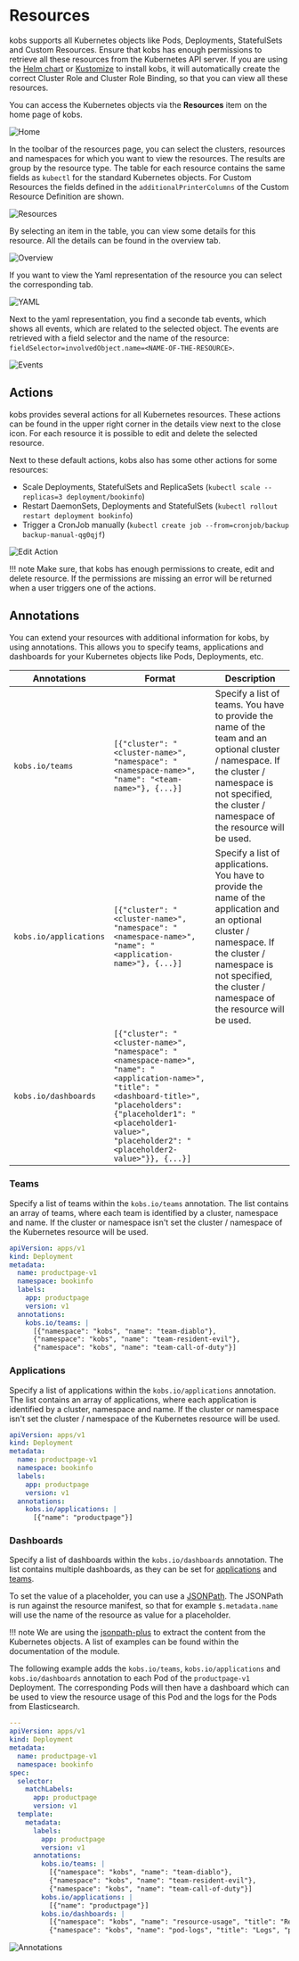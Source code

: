 # Resources

kobs supports all Kubernetes objects like Pods, Deployments, StatefulSets and Custom Resources. Ensure that kobs has enough permissions to retrieve all these resources from the Kubernetes API server. If you are using the [Helm chart](../installation/helm.md) or [Kustomize](../installation/kustomize.md) to install kobs, it will automatically create the correct Cluster Role and Cluster Role Binding, so that you can view all these resources.

You can access the Kubernetes objects via the **Resources** item on the home page of kobs.

![Home](assets/home.png)

In the toolbar of the resources page, you can select the clusters, resources and namespaces for which you want to view the resources. The results are group by the resource type. The table for each resource contains the same fields as `kubectl` for the standard Kubernetes objects. For Custom Resources the fields defined in the `additionalPrinterColumns` of the Custom Resource Definition are shown.

![Resources](assets/resources.png)

By selecting an item in the table, you can view some details for this resource. All the details can be found in the overview tab.

![Overview](assets/resources-overview.png)

If you want to view the Yaml representation of the resource you can select the corresponding tab.

![YAML](assets/resources-yaml.png)

Next to the yaml representation, you find a seconde tab events, which shows all events, which are related to the selected object. The events are retrieved with a field selector and the name of the resource: `fieldSelector=involvedObject.name=<NAME-OF-THE-RESOURCE>`.

![Events](assets/resources-events.png)

## Actions

kobs provides several actions for all Kubernetes resources. These actions can be found in the upper right corner in the details view next to the close icon. For each resource it is possible to edit and delete the selected resource.

Next to these default actions, kobs also has some other actions for some resources:

- Scale Deployments, StatefulSets and ReplicaSets (`kubectl scale --replicas=3 deployment/bookinfo`)
- Restart DaemonSets, Deployments and StatefulSets (`kubectl rollout restart deployment bookinfo`)
- Trigger a CronJob manually (`kubectl create job --from=cronjob/backup backup-manual-qg0qjf`)

![Edit Action](assets/resources-actions-edit.png)

!!! note
    Make sure, that kobs has enough permissions to create, edit and delete resource. If the permissions are missing an error will be returned when a user triggers one of the actions.

## Annotations

You can extend your resources with additional information for kobs, by using annotations. This allows you to specify teams, applications and dashboards for your Kubernetes objects like Pods, Deployments, etc.

| Annotations | Format | Description |
| ----------- | ------ | ----------- |
| `kobs.io/teams` | `[{"cluster": "<cluster-name>", "namespace": "<namespace-name>", "name": "<team-name>"}, {...}]` | Specify a list of teams. You have to provide the name of the team and an optional cluster / namespace. If the cluster / namespace is not specified, the cluster / namespace of the resource will be used. |
| `kobs.io/applications` | `[{"cluster": "<cluster-name>", "namespace": "<namespace-name>", "name": "<application-name>"}, {...}]` | Specify a list of applications. You have to provide the name of the application and an optional cluster / namespace. If the cluster / namespace is not specified, the cluster / namespace of the resource will be used. |
| `kobs.io/dashboards` | `[{"cluster": "<cluster-name>", "namespace": "<namespace-name>", "name": "<application-name>", "title": "<dashboard-title>", "placeholders": {"placeholder1": "<placeholder1-value>", "placeholder2": "<placeholder2-value>"}}, {...}]` | | Specify a list of dashboards. You have to provide the name of the dashboard and an optional cluster / namespace. If the cluster / namespace is not specified, the cluster / namespace of the resource will be used. You can also set the values for placeholders. |

### Teams

Specify a list of teams within the `kobs.io/teams` annotation. The list contains an array of teams, where each team is identified by a cluster, namespace and name. If the cluster or namespace isn't set the cluster / namespace of the Kubernetes resource will be used.

```yaml
apiVersion: apps/v1
kind: Deployment
metadata:
  name: productpage-v1
  namespace: bookinfo
  labels:
    app: productpage
    version: v1
  annotations:
    kobs.io/teams: |
      [{"namespace": "kobs", "name": "team-diablo"},
      {"namespace": "kobs", "name": "team-resident-evil"},
      {"namespace": "kobs", "name": "team-call-of-duty"}]
```

### Applications

Specify a list of applications within the `kobs.io/applications` annotation. The list contains an array of applications, where each application is identified by a cluster, namespace and name. If the cluster or namespace isn't set the cluster / namespace of the Kubernetes resource will be used.

```yaml
apiVersion: apps/v1
kind: Deployment
metadata:
  name: productpage-v1
  namespace: bookinfo
  labels:
    app: productpage
    version: v1
  annotations:
    kobs.io/applications: |
      [{"name": "productpage"}]
```

### Dashboards

Specify a list of dashboards within the `kobs.io/dashboards` annotation. The list contains multiple dashboards, as they can be set for [applications](applications.md#dashboard) and [teams](teams.md#dashboard).

To set the value of a placeholder, you can use a [JSONPath](https://goessner.net/articles/JsonPath/). The JSONPath is run against the resource manifest, so that for example `$.metadata.name` will use the name of the resource as value for a placeholder.

!!! note
    We are using the [jsonpath-plus](https://www.npmjs.com/package/jsonpath-plus) to extract the content from the Kubernetes objects. A list of examples can be found within the documentation of the module.

The following example adds the `kobs.io/teams`, `kobs.io/applications` and `kobs.io/dashboards` annotation to each Pod of the `productpage-v1` Deployment. The corresponding Pods will then have a dashboard which can be used to view the resource usage of this Pod and the logs for the Pods from Elasticsearch.

```yaml
---
apiVersion: apps/v1
kind: Deployment
metadata:
  name: productpage-v1
  namespace: bookinfo
spec:
  selector:
    matchLabels:
      app: productpage
      version: v1
  template:
    metadata:
      labels:
        app: productpage
        version: v1
      annotations:
        kobs.io/teams: |
          [{"namespace": "kobs", "name": "team-diablo"},
          {"namespace": "kobs", "name": "team-resident-evil"},
          {"namespace": "kobs", "name": "team-call-of-duty"}]
        kobs.io/applications: |
          [{"name": "productpage"}]
        kobs.io/dashboards: |
          [{"namespace": "kobs", "name": "resource-usage", "title": "Resource Usage", "placeholders": {"namespace": "bookinfo", "pod": "$.metadata.name"}},
          {"namespace": "kobs", "name": "pod-logs", "title": "Logs", "placeholders": {"namespace": "bookinfo", "name": "$.metadata.name"}}]
```

![Annotations](assets/resources-annotations.png)
